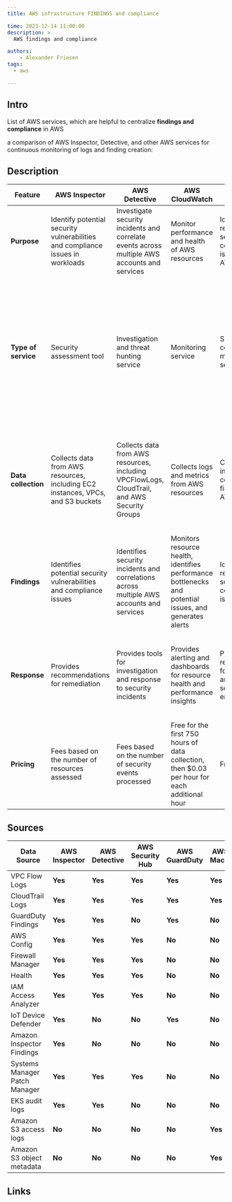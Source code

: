 ```yaml
---
title: AWS infrastructure FINDINGS and compliance

time: 2023-12-14 11:00:00
description: >
  AWS findings and compliance

authors:
    - Alexander Friesen
tags:
  - aws

---
```


## Intro

List of AWS services, which are helpful to centralize **findings and compliance** in AWS

a comparison of AWS Inspector, Detective, and other AWS services for continuous monitoring of logs and finding creation:


## Description


| Feature             | AWS Inspector                                                                   | AWS Detective                                                                                 | AWS CloudWatch                                                                                          | AWS Security Hub                                                                   | AWS GuardDuty                                                                                                          | Macie |
|---------------------|---------------------------------------------------------------------------------|-----------------------------------------------------------------------------------------------|---------------------------------------------------------------------------------------------------------|------------------------------------------------------------------------------------|------------------------------------------------------------------------------------------------------------------------|-----------------------------------------------------------------|
| **Purpose**         | Identify potential security vulnerabilities and compliance issues in workloads  | Investigate security incidents and correlate events across multiple AWS accounts and services | Monitor performance and health of AWS resources                                                         | Identify and remediate security and compliance issues across AWS accounts          | Continuously monitor AWS environments for security threats and suspicious activities                                   | Discovers, classifies, and protects sensitive data in Amazon S3 buckets |
| **Type of service** | Security assessment tool                                                        | Investigation and threat hunting service                                                      | Monitoring service                                                                                      | Security and compliance management service                                         | Security incident and event management (SIEM) service                                                                  | Uses machine learning and pattern matching to identify sensitive data in Amazon S3 buckets, such as personally identifiable information (PII), financial data, and intellectual property |
| **Data collection** | Collects data from AWS resources, including EC2 instances, VPCs, and S3 buckets | Collects data from AWS resources, including VPCFlowLogs, CloudTrail, and AWS Security Groups  | Collects logs and metrics from AWS resources                                                            | Collects security information and compliance findings from AWS resources           | Collects security events from various sources, including AWS resources, cloud services, and on-premises infrastructure | Amazon S3 access logs, Amazon CloudTrail logs, and other data sources associated with Amazon S3 buckets |
| **Findings**        | Identifies potential security vulnerabilities and compliance issues             | Identifies security incidents and correlations across multiple AWS accounts and services      | Monitors resource health, identifies performance bottlenecks and potential issues, and generates alerts | Identifies and remediates security and compliance issues                           | Detects and investigates security threats, suspicious activities, and anomalous behavior                               | Sensitive data discovery, classification, and tagging |
| **Response**        | Provides recommendations for remediation                                        | Provides tools for investigation and response to security incidents                           | Provides alerting and dashboards for resource health and performance insights                           | Provides recommendations for remediation and automates security policy enforcement | Provides alerts, dashboards, and other tools for security threat detection and investigation                           |  Organizations that need to discover, classify, and protect sensitive data in Amazon S3 buckets |
| **Pricing**         | Fees based on the number of resources assessed                                  | Fees based on the number of security events processed                                         | Free for the first 750 hours of data collection, then $0.03 per hour for each additional hour           | Free                                                                               | Fees based on the number of data ingestion points and the usage of advanced features                                   | Pay-per-usage, based on the storage capacity of the Amazon S3 buckets analyzed |

## Sources

| Data Source | AWS Inspector | AWS Detective | AWS Security Hub | AWS GuardDuty | AWS Macie |
|---|---|---|---|---|---|
| VPC Flow Logs | **Yes** | **Yes** | **Yes** | **Yes** | **Yes** |
| CloudTrail Logs | **Yes** | **Yes** | **Yes** | **Yes** | **Yes** |
| GuardDuty Findings | **Yes** | **Yes** | **No** | **Yes** | **No** |
| AWS Config | **Yes** | **Yes** | **Yes** | **No** | **No** |
| Firewall Manager | **Yes** | **Yes** | **Yes** | **No** | **No** |
| Health | **Yes** | **Yes** | **Yes** | **No** | **No** |
| IAM Access Analyzer | **Yes** | **Yes** | **Yes** | **No** | **No** |
| IoT Device Defender | **Yes** | **No** | **No** | **Yes** | **No** |
| Amazon Inspector Findings | **Yes** | **No** | **No** | **No** | **No** |
| Systems Manager Patch Manager | **Yes** | **Yes** | **Yes** | **No** | **No** |
| EKS audit logs | **Yes** | **Yes** | **No** | **No** | **No** |
| Amazon S3 access logs | **No** | **No** | **No** | **No** | **Yes** |
| Amazon S3 object metadata | **No** | **No** | **No** | **No** | **Yes** |

## Links

 

